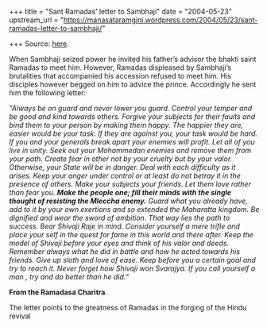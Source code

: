 +++
title = "Sant Ramadas’ letter to Sambhaji"
date = "2004-05-23"
upstream_url = "https://manasataramgini.wordpress.com/2004/05/23/sant-ramadas-letter-to-sambhaji/"

+++
Source: [here](https://manasataramgini.wordpress.com/2004/05/23/sant-ramadas-letter-to-sambhaji/).

When Sambhaji seized power he invited his father’s advisor the bhakti saint Ramadas to meet him. However, Ramadas displeased by Sambhaji’s brutalities that accompanied his accession refused to meet him. His disciples however begged on him to advice the prince. Accordingly he sent him the following letter:

*“Always be on guard and never lower you guard. Control your temper and be good and kind towards others. Forgive your subjects for their faults and bind them to your person by making them happy. The happier they are, easier would be your task. If they are against you, your task would be hard. If you and your generals break apart your enemies will profit. Let all of you live in unity. Seek out your Mohammedan enemies and remove them from your path. Create fear in other not by your cruelty but by your valor. Otherwise, your State will be in danger. Deal with each difficulty as it arises. Keep your anger under control or at least do not betray it in the presence of others. Make your subjects your friends. Let them love rather than fear you. **Make the people one; fill their minds with the single thought of resisting the Mleccha enemy.** Guard what you already have, add to it by your own exertions and so extended the Maharatta kingdom. Be dignified and wear the sword of ambition. That way lies the path to success. Bear Shivaji Raje in mind. Consider yourself a mere trifle and place your self in the quest for fame in this world and there after. Keep the model of Shivaji before your eyes and think of his valor and deeds. Remember always what he did in battle and how he acted towards his friends. Give up sloth and love of ease. Keep before you a certain goal and try to reach it. Never forget how Shivaji won Svarajya. If you call yourself a man , try and do better than he did.”*

**From the Ramadasa Charitra**.

The letter points to the greatness of Ramadas in the forging of the Hindu revival  

